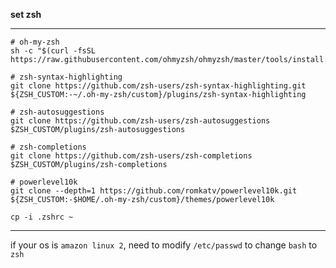 
<b>set zsh</b>

---
```
# oh-my-zsh
sh -c "$(curl -fsSL https://raw.githubusercontent.com/ohmyzsh/ohmyzsh/master/tools/install.sh)"

# zsh-syntax-highlighting 
git clone https://github.com/zsh-users/zsh-syntax-highlighting.git ${ZSH_CUSTOM:-~/.oh-my-zsh/custom}/plugins/zsh-syntax-highlighting  

# zsh-autosuggestions 
git clone https://github.com/zsh-users/zsh-autosuggestions $ZSH_CUSTOM/plugins/zsh-autosuggestions

# zsh-completions
git clone https://github.com/zsh-users/zsh-completions $ZSH_CUSTOM/plugins/zsh-completions

# powerlevel10k
git clone --depth=1 https://github.com/romkatv/powerlevel10k.git ${ZSH_CUSTOM:-$HOME/.oh-my-zsh/custom}/themes/powerlevel10k

cp -i .zshrc ~
```
---

if your os is `amazon linux 2`, need to modify `/etc/passwd` to change `bash` to `zsh`


